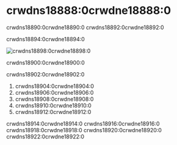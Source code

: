 # crwdns18888:0crwdne18888:0

crwdns18890:0crwdne18890:0 crwdns18892:0crwdne18892:0

crwdns18894:0crwdne18894:0

![crwdns18898:0crwdne18898:0](crwdns18896:0crwdne18896:0)

<span class="caption">crwdns18900:0crwdne18900:0</span>

crwdns18902:0crwdne18902:0

1. crwdns18904:0crwdne18904:0
2. crwdns18906:0crwdne18906:0
3. crwdns18908:0crwdne18908:0
4. crwdns18910:0crwdne18910:0
5. crwdns18912:0crwdne18912:0

crwdns18914:0crwdne18914:0 crwdns18916:0crwdne18916:0 crwdns18918:0crwdne18918:0 crwdns18920:0crwdne18920:0 crwdns18922:0crwdne18922:0
